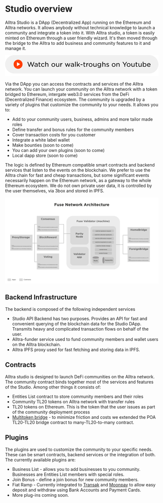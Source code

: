 # Studio overview

Alltra Studio is a DApp \(Decentralized App\) running on the Ethereum and Alltra networks. It allows anybody without technical knowledge to launch a community and integrate a token into it. With Alltra studio, a token is easily minted on Ethereum through a user friendly wizard. It's then moved through the bridge to the Alltra to add business and community features to it and manage it.

[![](../.gitbook/assets/you6.png) ](https://www.youtube.com/channel/UC7NaJ0UhmyHi5MvZSk61akA/videos?view_as=subscriber)

Via the DApp you can access the contracts and services of the Alltra network. You can launch your community on the Alltra network with a token bridged to Ethereum, intergate web3.0 services from the DeFi \(Decentralized Finance\) ecosystem. The community is upgraded by a variety of plugins that customize the community to your needs. It allows you to:

* Add to your community users, business, admins and more tailor made roles
* Define transfer and bonus rules for the community members
* Cover transaction costs for you customer
* Integrate a white label wallet
* Make bounties \(soon to come\)
* You can add your own plugins \(soon to come\)
* Local dapp store \(soon to come\)

The logic is defined by Ethereum compatible smart contracts and backend services that listen to the events on the blockchain. We prefer to use the Alltra chain for fast and cheap transactions, but some significant events necessarily happen on the Ethereum network, as a gateway to the whole Ethereum ecosystem. We do not own private user data, it is controlled by the user themselves, via 3box and stored in IPFS.

![Alltra Studio architecture](../.gitbook/assets/image%20%283%29.png)

## Backend Infrastructure

The backend is composed of the following independent services

* Studio API Backend has two purposes. Provides an API for fast and convenient querying of the blockchain data for the Studio DApp. Transmits heavy and complicated transaction flows on behalf of the user.
* Alltra-funder service used to fund community members and wallet users on the Alltra blockchain.
* Alltra IPFS proxy used for fast fetching and storing data in IPFS.

## Contracts

Alltra studio is designed to launch DeFi communities on the Alltra network. The community contract binds together most of the services and features of the Studio. Among other things it consists of:

* Entities List contract to store community members and their roles
* Community TL20 tokens on Alltra network with transfer rules
* TL20 tokens on Ethereum. This is the token that the user issues as part of the community deployment process
* [Multitoken bridge](https://github.com/fuseio/bridge-contracts) - to minimize friction and costs we extended the POA TL20-TL20 bridge contract to many-TL20-to-many contract.

## Plugins

The plugins are used to customize the community to your specific needs. These can be smart contracts, backend services or the integration of both. The currently available plugins are:

* Business List - allows you to add businesses to you community. Businesses are Entities List members with special roles.
* Join Bonus - define a join bonus for new community members.
* Fiat Ramp - Currently integrated to [Transak](https://transak.com/) and [Moonpay](https://www.moonpay.io/) to allow easy deposit and withdraw using Bank Accounts and Payment Cards.
* More plug-ins coming soon.

